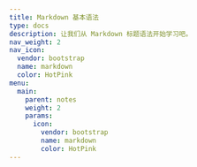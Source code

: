 ```yaml
---
title: Markdown 基本语法
type: docs
description: 让我们从 Markdown 标题语法开始学习吧。
nav_weight: 2
nav_icon:
  vendor: bootstrap
  name: markdown
  color: HotPink
menu:
  main:
    parent: notes
    weight: 2
    params:
      icon:
        vendor: bootstrap
        name: markdown
        color: HotPink
---
```

